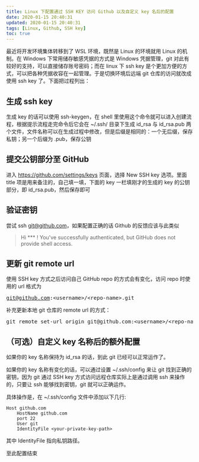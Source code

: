 ```yaml
---
title: Linux 下配置通过 SSH KEY 访问 Github 以及自定义 key 名后的配置
date: 2020-01-15 20:40:31
updated: 2020-01-15 20:40:31
tags: [Linux, Github, SSH key]
toc: true
---
```


最近将开发环境集体转移到了 WSL 环境，既然是 Linux 的环境就用 Linux 的机制。在 Windows 下常用储存敏感凭据的方式是 Windows 凭据管理，git 对此有较好的支持，可以直接储存账号密码；而在 linux 下 ssh key 是个更加方便的方式，可以把各种凭据收容在一起管理。于是切换环境后远端 git 仓库的访问就改成使用 ssh key 了。下面把过程列出：

## 生成 ssh key
生成 key 的话可以使用 ssh-keygen，在 shell 里使用这个命令就可以进入创建流程，根据提示流程走完命令后它会在 ~/.ssh/ 目录下生成 id_rsa 与 id_rsa.pub 两个文件，文件名称可以在生成过程中修改，但是后缀是相同的：一个无后缀，保存私钥；另一个后缀为 .pub，保存公钥

## 提交公钥部分至 GitHub
进入 https://github.com/settings/keys 页面，选择 New SSH key 选项。里面 title 项是用来备注的，自己填一填，下面的 key 一栏填刚才的生成的 key 的公钥部分，即 id_rsa.pub，然后保存即可

## 验证密钥
尝试 ssh git@github.com，如果配置正确的话 Github 的反馈应该与此类似
> Hi *** ! You've successfully authenticated, but GitHub does not provide shell access.


## 更新 git remote url
使用 SSH key 方式之后访问自己 GitHub repo 的方式会有变化，访问 repo 时使用的 url 格式为 <pre>git@github.com:&lt;username&gt;/&lt;repo-name&gt;.git</pre>

补充更新本地 git 仓库的 remote url 的方式：
<pre>git remote set-url origin git@github.com:&lt;username&gt;/&lt;repo-name&gt;.git</pre>

## （可选）自定义 key 名称后的额外配置
如果你的 key 名称保持为 id_rsa 的话，到此 git 已经可以正常运作了。

如果你的 key 名称有变化的话，可以通过设置 ~/.ssh/config 来让 git 找到正确的密钥，因为 git 通过 SSH key 方式访问远程仓库实际上是通过调用 ssh 来操作的，只要让 ssh 能够找到密钥，git 就可以正确运作。

具体操作是，在 ~/.ssh/config 文件中添加以下几行:
```
Host github.com
    HostName github.com
    port 22
    User git
    IdentityFile <your-private-key-path>
```
其中 IdentityFile 指向私钥路径。

至此配置结束